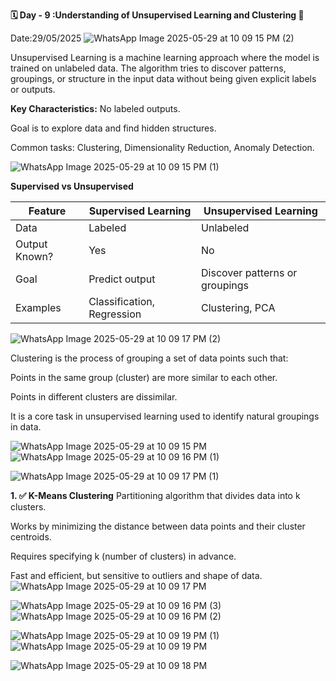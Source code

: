 **🗓 Day - 9 :Understanding of Unsupervised Learning and Clustering 🚀**


Date:29/05/2025
![WhatsApp Image 2025-05-29 at 10 09 15 PM (2)](https://github.com/user-attachments/assets/9b082d5e-1aec-475c-917d-badd356f6f3e)

Unsupervised Learning is a machine learning approach where the model is trained on unlabeled data.
The algorithm tries to discover patterns, groupings, or structure in the input data without being given explicit labels or outputs.

**Key Characteristics:**
No labeled outputs.

Goal is to explore data and find hidden structures.

Common tasks: Clustering, Dimensionality Reduction, Anomaly Detection.

![WhatsApp Image 2025-05-29 at 10 09 15 PM (1)](https://github.com/user-attachments/assets/80e1aefb-6cb4-4630-8829-2eb82377e57c)

**Supervised vs Unsupervised**

| Feature       | Supervised Learning        | Unsupervised Learning          |
| ------------- | -------------------------- | ------------------------------ |
| Data          | Labeled                    | Unlabeled                      |
| Output Known? | Yes                        | No                             |
| Goal          | Predict output             | Discover patterns or groupings |
| Examples      | Classification, Regression | Clustering, PCA                |

![WhatsApp Image 2025-05-29 at 10 09 17 PM (2)](https://github.com/user-attachments/assets/f06aeebb-a66d-4925-8796-db32bc17b123)

Clustering is the process of grouping a set of data points such that:

Points in the same group (cluster) are more similar to each other.

Points in different clusters are dissimilar.

It is a core task in unsupervised learning used to identify natural groupings in data.

![WhatsApp Image 2025-05-29 at 10 09 15 PM](https://github.com/user-attachments/assets/c370371f-a0a5-4caf-8cae-5bad84942c0f)
![WhatsApp Image 2025-05-29 at 10 09 16 PM (1)](https://github.com/user-attachments/assets/3c28fe2a-6ee5-445d-b939-2cc13c27c0d9)

![WhatsApp Image 2025-05-29 at 10 09 17 PM (1)](https://github.com/user-attachments/assets/fb7327bc-4b54-403d-b507-4ccdb631cc0d)

**1. ✅ K-Means Clustering**
Partitioning algorithm that divides data into k clusters.

Works by minimizing the distance between data points and their cluster centroids.

Requires specifying k (number of clusters) in advance.

Fast and efficient, but sensitive to outliers and shape of data.
![WhatsApp Image 2025-05-29 at 10 09 17 PM](https://github.com/user-attachments/assets/47eb8e11-b3c2-46fc-a89e-bcbf1700effd)

![WhatsApp Image 2025-05-29 at 10 09 16 PM (3)](https://github.com/user-attachments/assets/ca6cf077-ba01-414d-ae81-5b806835859b)
![WhatsApp Image 2025-05-29 at 10 09 16 PM (2)](https://github.com/user-attachments/assets/4abf7c0e-e381-43f1-aa8b-d49fc6acccb4)

![WhatsApp Image 2025-05-29 at 10 09 19 PM (1)](https://github.com/user-attachments/assets/d1cc2e88-7bf5-4131-9750-7debac252c3c)
![WhatsApp Image 2025-05-29 at 10 09 19 PM](https://github.com/user-attachments/assets/e2839f66-feb6-471b-9ff8-e1be64635b60)

![WhatsApp Image 2025-05-29 at 10 09 18 PM](https://github.com/user-attachments/assets/914d2d77-18d3-4cd9-98ab-6ac7a5ad83e6)

